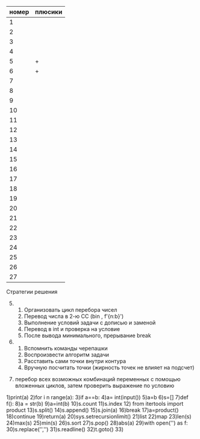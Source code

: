| номер | плюсики |
| ------ | ------ |
| 1 |  |
| 2 |  |
| 3 |  |
| 4 |  |
| 5 | + |
| 6 | + |
| 7 |  |
| 8 |  |
| 9 |  |
| 10 |  |
| 11 |  |
| 12 |  |
| 13 |  |
| 14 |  |
| 15 |  |
| 16 |  |
| 17 |  |
| 18 |  |
| 19 |  |
| 20 |  |
| 21 |  |
| 22 |  |
| 23 |  |
| 24 |  |
| 25 |  |
| 26 |  |
| 27 |  |

Стратегии решения

5) 1. Организовать цикл перебора чисел 
   2. Перевод числа в 2-ю СС (bin , f'{n:b}') 
   3. Выполнение условий задачи с дописью и заменой 
   4. Перевод в int и проверка на условие 
   5. После вывода минимального, прерывание break 

6) 1. Вспомнить команды черепашки
   2. Воспроизвести алгоритм задачи
   3. Расставить сами точки внутри контура
   4. Вручную посчитать точки (жирность точек не влияет на подсчет)
2) перебор всех возможных комбинаций переменных  с помощью вложенных циклов, затем проверить выражение по условию


1)print(a)
2)for i n range(a):
3)if a==b:
4)a= int(input())
5)a=b
6)s=[]
7)def f():
8)a = str(b)
9)a=int(b)
10)s.count
11)s.index
12) from itertools import product
13)s.split()
14)s.append()
15)s.join(a)
16)break
17)a=product()
18)continue
19)return(a)
20)sys.setrecursionlimit()
21)list
22)map
23)len(s)
24)max(s)
25)min(s)
26)s.sort
27)s.pop()
28)abs(a)
29)with open('') as f:
30)s.replace('','')
31)s.readline()
32)t.goto()
33)
